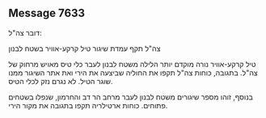 ## Message 7633

דובר צה"ל:

צה"ל תקף עמדת שיגור טיל קרקע-אוויר בשטח לבנון

טיל קרקע-אוויר נורה מוקדם יותר הלילה משטח לבנון לעבר כלי טיס מאויש מרחוק של צה"ל.
בתגובה, כוחות צה"ל תקפו את החוליה שביצעה את הירי ואת אתר השיגור ממנו שוגר הטיל.
לא נגרם נזק לכלי הטיס.

בנוסף, זוהו מספר שיגורים משטח לבנון לעבר מרחב הר דב והחרמון, שנפלו בשטחים פתוחים. כוחות ארטילריה תקפו בתגובה את מקור הירי.

